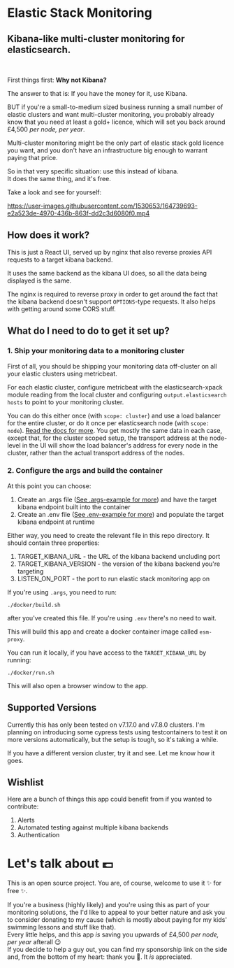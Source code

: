 # Elastic Stack Monitoring
## Kibana-like multi-cluster monitoring for elasticsearch.

<br />

First things first: **Why not Kibana?**

The answer to that is: If you have the money for it, use Kibana.

BUT if you're a small-to-medium sized business running a small number of elastic clusters and want multi-cluster monitoring, you probably already know that you need at least a gold+ licence, which will set you back around £4,500 *per node, per year*.

Multi-cluster monitoring might be the only part of elastic stack gold licence you want, and you don't have an infrastructure big enough to warrant paying that price.

So in that very specific situation: use this instead of kibana. <br />
It does the same thing, and it's free.

Take a look and see for yourself:

https://user-images.githubusercontent.com/1530653/164739693-e2a523de-4970-436b-863f-dd2c3d6080f0.mp4


## How does it work?
This is just a React UI, served up by nginx that also reverse proxies API requests to a target kibana backend. 

It uses the same backend as the kibana UI does, so all the data being displayed is the same.

The nginx is required to reverse proxy in order to get around the fact that the kibana backend doesn't support `OPTIONS`-type requests. It also helps with getting around some CORS stuff.

## What do I need to do to get it set up?

### 1. Ship your monitoring data to a monitoring cluster
First of all, you should be shipping your monitoring data off-cluster on all your elastic clusters using metricbeat. 

For each elastic cluster, configure metricbeat with the elasticsearch-xpack module reading from the local cluster and configuring `output.elasticsearch` `hosts` to point to your monitoring cluster.

You can do this either once (with `scope: cluster`) and use a load balancer for the entire cluster, or do it once per elasticsearch node (with `scope: node`). [Read the docs for more](https://www.elastic.co/guide/en/beats/metricbeat/current/metricbeat-module-elasticsearch.html). You get mostly the same data in each case, except that, for the cluster scoped setup, the transport address at the node-level in the UI will show the load balancer's address for every node in the cluster, rather than the actual transport address of the nodes.

### 2. Configure the args and build the container
At this point you can choose:

1. Create an .args file ([See .args-example for more](./.args-example)) and have the target kibana endpoint built into the container
2. Create an .env file ([See .env-example for more](./.env-example)) and populate the target kibana endpoint at runtime

Either way, you need to create the relevant file in this repo directory. It should contain three properties:

1. TARGET_KIBANA_URL - the URL of the kibana backend uncluding port
2. TARGET_KIBANA_VERSION - the version of the kibana backend you're targeting
3. LISTEN_ON_PORT - the port to run elastic stack monitoring app on

If you're using `.args`, you need to run:

    ./docker/build.sh

after you've created this file.
If you're using `.env` there's no need to wait.

This will build this app and create a docker container image called `esm-proxy`.

You can run it locally, if you have access to the `TARGET_KIBANA_URL` by running:

    ./docker/run.sh

This will also open a browser window to the app.

## Supported Versions

Currently this has only been tested on v7.17.0 and v7.8.0 clusters. I'm planning on introducing some cypress tests using testcontainers to test it on more versions automatically, but the setup is tough, so it's taking a while. 

If you have a different version cluster, try it and see. Let me know how it goes.

## Wishlist
Here are a bunch of things this app could benefit from if you wanted to contribute:

1. Alerts
2. Automated testing against multiple kibana backends
3. Authentication

# Let's talk about 💷

This is an open source project. You are, of course, welcome to use it ✨ for free ✨.

If you're a business (highly likely) and you're using this as part of your monitoring solutions, the I'd like to appeal to your better nature and ask you to consider donating to my cause (which is mostly about paying for my kids' swimming lessons and stuff like that). <br />
Every little helps, and this app *is* saving you upwards of £4,500 *per node, per year* afterall 😉 <br />
If you decide to help a guy out, you can find my sponsorship link on the side and, from the bottom of my heart: thank you 🙏. It _is_ appreciated.
